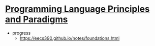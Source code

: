 # [Programming Language Principles and Paradigms](https://eecs390.github.io/notes/index.html)

- progress
    - https://eecs390.github.io/notes/foundations.html
